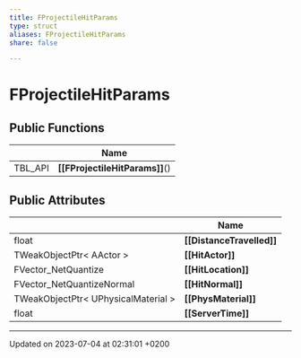 ```yaml
---
title: FProjectileHitParams
type: struct
aliases: FProjectileHitParams
share: false

---
```


# FProjectileHitParams





## Public Functions

|                | Name           |
| -------------- | -------------- |
| TBL_API | **[[FProjectileHitParams]]**() |

## Public Attributes

|                | Name           |
| -------------- | -------------- |
| float | **[[DistanceTravelled]]**  |
| TWeakObjectPtr< AActor > | **[[HitActor]]**  |
| FVector_NetQuantize | **[[HitLocation]]**  |
| FVector_NetQuantizeNormal | **[[HitNormal]]**  |
| TWeakObjectPtr< UPhysicalMaterial > | **[[PhysMaterial]]**  |
| float | **[[ServerTime]]**  |

-------------------------------

Updated on 2023-07-04 at 02:31:01 +0200